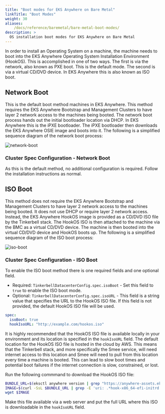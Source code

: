 ```yaml
---
title: "Boot modes for EKS Anywhere on Bare Metal"
linkTitle: "Boot Modes"
weight: 30
aliases:
    /docs/reference/baremetal/bare-metal-boot-modes/
description: >
  OS installation boot modes for EKS Anywhere on Bare Metal
---
```


In order to install an Operating System on a machine, the machine needs to boot into the EKS Anywhere Operating System Installation Environment (HookOS). This is accomplished in one of two ways. The first is via the network, also known as PXE boot. This is the default mode. The second is via a virtual CD/DVD device. In EKS Anywhere this is also known as ISO boot.

## Network Boot

This is the default boot method machines in EKS Anywhere. This method requires the EKS Anywhere Bootstrap and Management Clusters to have layer 2 network access to the machines being booted. The network boot process hands out the initial bootloader location via DHCP. In EKS Anywhere this is the iPXE bootloader. The iPXE bootloader then downloads the EKS Anywhere OSIE image and boots into it. The following is a simplified sequence diagram of the network boot process:

<!-- This is the code to generate this image
```sequence
participant EKS Anywhere
participant BMC
participant Machine
participant File Server

EKS Anywhere -> BMC: set next boot device pxe
Machine -> EKS Anywhere: get network boot program location via DHCP
Machine -> EKS Anywhere: load iPXE
Machine -> File Server: load HookOS
```
--->

![network-boot](/images/eksa-baremetal-net-boot.png)

### Cluster Spec Configuration - Network Boot

As this is the default method, no additional configuration is required. Follow the installation instructions as normal.

## ISO Boot

This method does not require the EKS Anywhere Bootstrap and Management Clusters to have layer 2 network access to the machines being booted. It does not use DHCP or require layer 2 network access. Instead, the EKS Anywhere HookOS image is provided as a CD/DVD ISO file by the Tinkerbell stack. The HookOS ISO is then attached to the machine via the BMC as a virtual CD/DVD device. The machine is then booted into the virtual CD/DVD device and HookOS boots up. The following is a simplified sequence diagram of the ISO boot process:

<!-- This is the code to generate this image
```sequence
participant EKS Anywhere
participant BMC
participant Machine
participant File Server

EKS Anywhere -> BMC: mount HookOS ISO as virtual CD/DVD device
EKS Anywhere -> BMC: set next boot device virtual CD/DVD device
Machine -> EKS Anywhere: load HookOS
EKS Anywhere -> File Server: patch and serve HookOS
```
-->

![iso-boot](/images/eksa-baremetal-iso-boot.png)

### Cluster Spec Configuration - ISO Boot

To enable the ISO boot method there is one required fields and one optional field.

- Required: `TinkerbellDatacenterConfig.spec.isoBoot` - Set this field to `true` to enable the ISO boot mode.
- Optional: `TinkerbellDatacenterConfig.spec.isoURL` - This field is a string value that specifies the URL to the HookOS ISO file. If this field is not provided, the default HookOS ISO file will be used.

```yaml
spec:
  isoBoot: true
  hookIsoURL: "http://example.com/hookos.iso"
```

It is highly recommended that the HookOS ISO file is available locally in your environment and its location is specified in the `hookIsoURL` field. The default location for the HookOS ISO file is hosted in the cloud by AWS. This means that the Tinkerbell stack, and more specifically the Smee service, will need internet access to this location and Smee will need to pull from this location every time a machine is booted. This can lead to slow boot times and potential boot failures if the internet connection is slow, constrained, or lost.

Run the following commmand to download the HookOS ISO file:

```bash
BUNDLE_URL=$(eksctl anywhere version | grep "https://anywhere-assets.eks.amazonaws.com/releases/bundles" | tr -d ' ' | cut -d":" -f2,3)
IMAGE=$(curl -SsL $BUNDLE_URL | grep -E 'uri: .*hook-x86_64-efi-initrd.iso' | uniq | tr -d ' ' | cut -d":" -f2,3)
wget $IMAGE
```

Make this file available via a web server and put the full URL where this ISO is downloadable in the `hookIsoURL` field.

